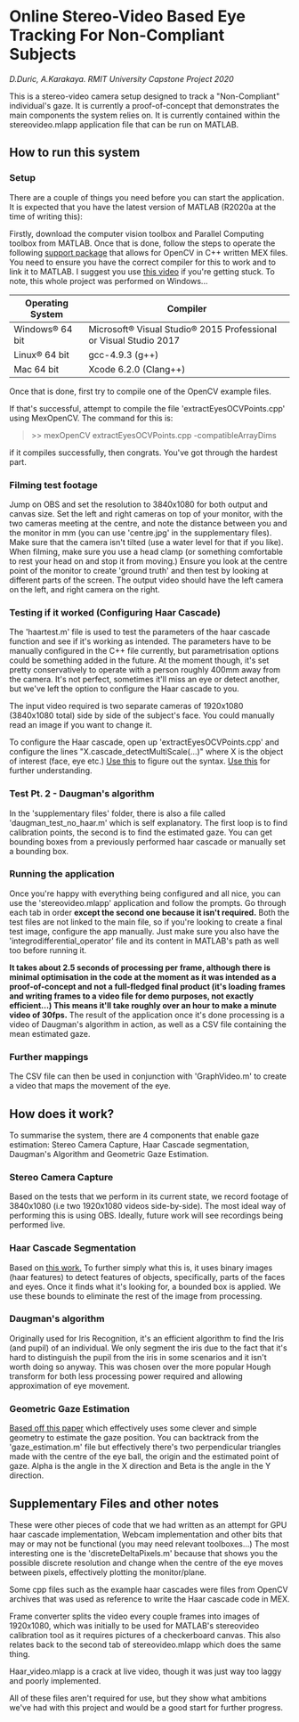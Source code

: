 # Online Stereo-Video Based Eye Tracking For Non-Compliant Subjects
*D.Duric, A.Karakaya. RMIT University Capstone Project 2020*

This is a stereo-video camera setup designed to track a "Non-Compliant" individual's gaze. It is currently a proof-of-concept that demonstrates the main components the system relies on.
It is currently contained within the stereovideo.mlapp application file that can be run on MATLAB.

## How to run this system

### Setup
There are a couple of things you need before you can start the application. It is expected that you have the latest version of MATLAB (R2020a at the time of writing this):

Firstly, download the computer vision toolbox and Parallel Computing toolbox from MATLAB. Once that is done, follow the steps to operate the following [support package](https://www.mathworks.com/help/vision/ug/install-and-use-computer-vision-toolbox-opencv-interface.html) that allows for OpenCV in C++ written MEX files. You need to ensure you have the correct compiler for this to work and to link it to MATLAB. I suggest you use [this video](https://www.mathworks.com/videos/using-opencv-with-matlab-97710.html) if you're getting stuck. To note, this whole project was performed on Windows...

| Operating System | Compiler                                                          |
|------------------|-------------------------------------------------------------------|
| Windows® 64 bit  | Microsoft® Visual Studio® 2015 Professional or Visual Studio 2017 |
| Linux® 64 bit    | gcc-4.9.3 (g++)                                                   |
| Mac 64 bit       | Xcode 6.2.0 (Clang++)                                             |

Once that is done, first try to compile one of the OpenCV example files.

If that's successful, attempt to compile the file 'extractEyesOCVPoints.cpp' using MexOpenCV. The command for this is:
> \>\> mexOpenCV extractEyesOCVPoints.cpp -compatibleArrayDims

if it compiles successfully, then congrats. You've got through the hardest part.

### Filming test footage
Jump on OBS and set the resolution to 3840x1080 for both output and canvas size. Set the left and right cameras on top of your monitor, with the two cameras meeting at the centre, and note the distance between you and the monitor in mm (you can use 'centre.jpg' in the supplementary files). Make sure that the camera isn't tilted (use a water level for that if you like). When filming, make sure you use a head clamp (or something comfortable to rest your head on and stop it from moving.) Ensure you look at the centre point of the monitor to create 'ground truth' and then test by looking at different parts of the screen. The output video should have the left camera on the left, and right camera on the right.

### Testing if it worked (Configuring Haar Cascade)
The 'haartest.m' file is used to test the parameters of the haar cascade function and see if it's working as intended. The parameters have to be manually configured in the C++ file currently, but parametrisation options could be something added in the future. At the moment though, it's set pretty conservatively to operate with a person roughly 400mm away from the camera. It's not perfect, sometimes it'll miss an eye or detect another, but we've left the option to configure the Haar cascade to you.

The input video required is two separate cameras of 1920x1080 (3840x1080 total) side by side of the subject's face. You could manually read an image if you want to change it.

To configure the Haar cascade, open up 'extractEyesOCVPoints.cpp' and configure the lines "X.cascade_detectMultiScale(...)" where X is the object of interest (face, eye etc.)
[Use this](https://docs.opencv.org/3.4/d1/de5/classcv_1_1CascadeClassifier.html#aaf8181cb63968136476ec4204ffca498) to figure out the syntax. [Use this](https://stackoverflow.com/questions/20801015/recommended-values-for-opencv-detectmultiscale-parameters) for further understanding.

### Test Pt. 2 - Daugman's algorithm
In the 'supplementary files' folder, there is also a file called 'daugman_test_no_haar.m' which is self explanatory. The first loop is to find calibration points, the second is to find the estimated gaze. You can get bounding boxes from a previously performed haar cascade or manually set a bounding box.

### Running the application
Once you're happy with everything being configured and all nice, you can use the 'stereovideo.mlapp' application and follow the prompts. Go through each tab in order **except the second one because it isn't required.** Both the test files are not linked to the main file, so if you're looking to create a final test image, configure the app manually. Just make sure you also have the 'integrodifferential_operator' file and its content in MATLAB's path as well too before running it. 

**It takes about 2.5 seconds of processing per frame, although there is minimal optimisation in the code at the moment as it was intended as a proof-of-concept and not a full-fledged final product (it's loading frames and writing frames to a video file for demo purposes, not exactly efficient...) This means it'll take roughly over an hour to make a minute video of 30fps.** The result of the application once it's done processing is a video of Daugman's algorithm in action, as well as a CSV file containing the mean estimated gaze.

### Further mappings
The CSV file can then be used in conjunction with 'GraphVideo.m' to create a video that maps the movement of the eye. 

## How does it work?
To summarise the system, there are 4 components that enable gaze estimation: Stereo Camera Capture, Haar Cascade segmentation, Daugman's Algorithm and Geometric Gaze Estimation.

### Stereo Camera Capture

Based on the tests that we perform in its current state, we record footage of 3840x1080 (i.e two 1920x1080 videos side-by-side). The most ideal way of performing this is using OBS. Ideally, future work will see recordings being performed live.

### Haar Cascade Segmentation
Based on [this work.](https://en.wikipedia.org/wiki/Viola%E2%80%93Jones_object_detection_framework)
To further simply what this is, it uses binary images (haar features) to detect features of objects, specifically, parts of the faces and eyes. Once it finds what it's looking for, a bounded box is applied. We use these bounds to eliminate the rest of the image from processing.

### Daugman's algorithm
Originally used for Iris Recognition, it's an efficient algorithm to find the Iris (and pupil) of an individual. We only segment the iris due to the fact that it's hard to distinguish the pupil from the iris in some scenarios and it isn't worth doing so anyway. This was chosen over the more popular Hough transform for both less processing power required and allowing approximation of eye movement.

### Geometric Gaze Estimation
[Based off this paper](https://ieeexplore.ieee.org/document/7820784) which effectively uses some clever and simple geometry to estimate the gaze position. You can backtrack from the 'gaze_estimation.m' file but effectively there's two perpendicular triangles made with the centre of the eye ball, the origin and the estimated point of gaze. Alpha is the  angle in the X direction and Beta is the angle in the Y direction.

## Supplementary Files and other notes
These were other pieces of code that we had written as an attempt for GPU haar cascade implementation, Webcam implementation and other bits that may or may not be functional (you may need relevant toolboxes...) The most interesting one is the 'discreteDeltaPixels.m' because that shows you the possible discrete resolution and change when the centre of the eye moves between pixels, effectively plotting the monitor/plane. 

Some cpp files such as the example haar cascades were files from OpenCV archives that was used as reference to write the Haar cascade code in MEX. 

Frame converter splits the video every couple frames into images of 1920x1080, which was initially to be used for MATLAB's stereovideo calibration tool as it requires pictures of a checkerboard canvas. This also relates back to the second tab of stereovideo.mlapp which does the same thing. 

Haar_video.mlapp is a crack at live video, though it was just way too laggy and poorly implemented.

All of these files aren't required for use, but they show what ambitions we've had with this project  and would be a good start for further progress.

